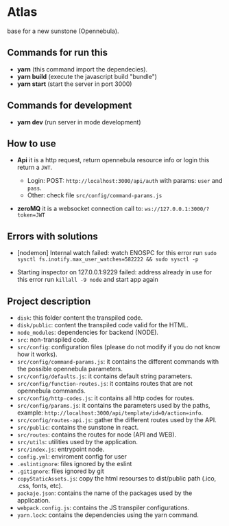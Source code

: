# Atlas

base for a new sunstone (Opennebula).

## Commands for run this

- **yarn** (this command import the dependecies).
- **yarn build** (execute the javascript build "bundle")
- **yarn start** (start the server in port 3000)

## Commands for development

- **yarn dev** (run server in mode development)

## How to use

- **Api**
  it is a http request, return opennebula resource info or login this return a `JWT`.

  - Login: POST: `http://localhost:3000/api/auth` with params: `user` and `pass`.
  - Other: check file `src/config/command-params.js`

- **zeroMQ**
  it is a websocket connection call to: `ws://127.0.0.1:3000/?token=JWT`

## Errors with solutions

- [nodemon] Internal watch failed: watch ENOSPC
for this error run `sudo sysctl fs.inotify.max_user_watches=582222 && sudo sysctl -p`

- Starting inspector on 127.0.0.1:9229 failed: address already in use
for this error run  `killall -9 node` and start app again

## Project description

- `disk`: this folder content the transpiled code.
- `disk/public`: content the transpiled code valid for the HTML.
- `node_modules`: dependencies for backend (NODE).
- `src`: non-transpiled code.
- `src/config`: configuration files (please do not modify if you do not know how it works).
- `src/config/command-params.js`: it contains the different commands with the possible opennebula parameters.
- `src/config/defaults.js`: it contains default string parameters.
- `src/config/function-routes.js`: it contains routes that are not opennebula commands.
- `src/config/http-codes.js`: it contains all http codes for routes.
- `src/config/params.js`: it contains the parameters used by the paths, example: `http://localhost:3000/api/template/id=0/action=info`.
- `src/config/routes-api.js`: gather the different routes used by the API.
- `src/public`: contains the sunstone in react.
- `src/routes`: contains the routes for node (API and WEB).
- `src/utils`: utilities used by the application.
- `src/index.js`: entrypoint node.
- `config.yml`: enviroment config for user
- `.eslintignore`: files ignored by the eslint
- `.gitignore`: files ignored by git
- `copyStaticAssets.js`: copy the html resourses to dist/public path (.ico, .css, fonts, etc).
- `packaje.json`: contains the name of the packages used by the application.
- `webpack.config.js`: contains the JS transpiler configurations.
- `yarn.lock`: contains the dependencies using the yarn command.
